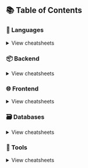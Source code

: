 
## 📚 Table of Contents

### 📃 Languages

<details>
<summary>View cheatsheets</summary>

#### Command line interface

- [Bash](languages/bash.sh)

#### Imperative

- [C](languages/C/README.md)
- [C#](languages/C%23/README.md)
- [Go](languages/golang/README.md)
- [Java](languages/java/README.md)
- [PHP](languages/php/README.md)
- [Python](languages/python/README.md)

#### Functional

- [JavaScript](languages/javascript/README.md)

</details>

### 📦 Backend

<details>
<summary>View cheatsheets</summary>

#### PHP

- [Laravel](backend/laravel/README.md)

#### Python

- [Django](backend/django/README.md)
- [Flask](backend/flask/README.md)

#### Javascript

- [Express.js](backend/express/README.md)
- [Node.js](backend/node/README.md)
  </details>

### 🌐 Frontend

<details>
<summary>View cheatsheets</summary>

#### Basics

- [HTML5](frontend/html/README.md)
- [CSS3](frontend/css/README.md)

#### Frameworks

- [React.js](frontend/reactjs/README.md)
- [Vue.js](frontend/vuejs/README.md)
- [Tailwind.css](frontend/tailwind/README.md)
- [Ember.js](frontend/ember/README.md)
- [AngularJS](frontend/angularjs/README.md)
  </details>

### 🗃️ Databases

<details>
<summary>View cheatsheets</summary>

#### SQL

- [MySQL](databases/mysql.sh)

#### NoSQL

- [MongoDb](databases/mongodb/README.md)
  </details>

### 🔧 Tools

<details>
<summary>View cheatsheets</summary>


## 🙌🏼 How to Contribute?

You are more than welcome to contribute and build your own cheat sheet for your favorite programming language, framework or development tool. Just submit changes via pull request and I will review them before merging.

## 👩‍💻👨‍💻 Our valuable Contributors

<p align="center"><a href="https://github.com/IshanSingla/DevCheatSheet/graphs/contributors">
  <img src="https://contributors-img.web.app/image?repo=IshanSingla/DevCheatSheet" />
</a></p>
